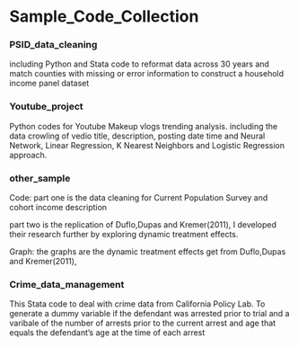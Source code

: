 # Sample_Code_Collection

### PSID_data_cleaning
including Python and Stata code to reformat data across 30  years and match counties with missing 
or error information to construct a household income panel dataset

### Youtube_project
Python codes for Youtube Makeup vlogs trending analysis. including the data crowling of vedio  title, 
description,  posting date time and Neural Network, Linear Regression, K Nearest Neighbors and 
Logistic Regression approach.

### other_sample
Code:
part one is the data cleaning for Current Population Survey and cohort income description

part two is the replication of Duflo,Dupas and Kremer(2011), 
 I developed their research further by exploring dynamic treatment effects.

Graph: 
the graphs are the dynamic treatment effects get from Duflo,Dupas and Kremer(2011),


### Crime_data_management
This Stata code to deal with crime data from California Policy Lab. 
To generate  a dummy variable if the defendant was arrested prior to trial
and a varibale of the number of arrests prior to the current arrest
and age that equals the defendant’s age at the time of each arrest
